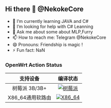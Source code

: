 ## Hi there 👋 @NekokeCore
- 🌱 I’m currently learning JAVA and C#
- 🤔 I’m looking for help with C# Leanning
- 💬 Ask me about some about MLP,Furry
- 📫 How to reach me: Telegram @NekokeCore
- 😄 Pronouns: Friendship is magic !
- ⚡ Fun fact: NaN

### OpenWrt Action Status

|                           支持设备                           |                           编译状态                           |
| :----------------------------------------------------------: | :----------------------------------------------------------: |
| 树莓派 3B/3B+ | [![树莓派](https://github.com/NekokeCore/OpenWrt-Action/actions/workflows/%E7%BC%96%E8%AF%91%E8%87%AA%E7%94%A8%E6%A0%91%E8%8E%93%E6%B4%BE3b-3b+%E5%9B%BA%E4%BB%B6.yml/badge.svg)](https://github.com/NekokeCore/OpenWrt-Action/actions/workflows/%E7%BC%96%E8%AF%91%E8%87%AA%E7%94%A8%E6%A0%91%E8%8E%93%E6%B4%BE3b-3b+%E5%9B%BA%E4%BB%B6.yml) |
| X86_64通用软路由 | [![X86_64](https://github.com/NekokeCore/OpenWrt-Action/actions/workflows/%E7%BC%96%E8%AF%91%E8%87%AA%E7%94%A8X86_64%E9%80%9A%E7%94%A8%E8%BD%AF%E8%B7%AF%E7%94%B1%E5%9B%BA%E4%BB%B6.yml/badge.svg)](https://github.com/NekokeCore/OpenWrt-Action/actions/workflows/%E7%BC%96%E8%AF%91%E8%87%AA%E7%94%A8X86_64%E9%80%9A%E7%94%A8%E8%BD%AF%E8%B7%AF%E7%94%B1%E5%9B%BA%E4%BB%B6.yml) |
